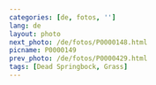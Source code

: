 ```yaml
---
categories: [de, fotos, '']
lang: de
layout: photo
next_photo: /de/fotos/P0000148.html
picname: P0000149
prev_photo: /de/fotos/P0000429.html
tags: [Dead Springbock, Grass]
---
```


